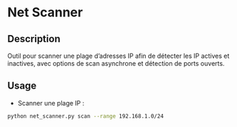 # Net Scanner

## Description
Outil pour scanner une plage d’adresses IP afin de détecter les IP actives et inactives, avec options de scan asynchrone et détection de ports ouverts.

## Usage

- Scanner une plage IP :
```bash
python net_scanner.py scan --range 192.168.1.0/24
